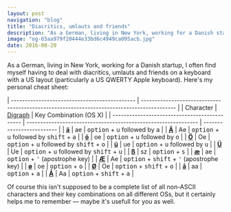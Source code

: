 ```yaml
---
layout: post
navigation: "blog"
title: "Diacritics, umlauts and friends"
description: "As a German, living in New York, working for a Danish startup, I often find myself having to deal with diacritics, umlauts and friends on a keyboard with a US layout."
image: "og-65aa979f20444e33bd6c4949ca095acb.jpg"
date: 2016-08-20
---
```


As a German, living in New York, working for a Danish startup, I often find myself having to deal with diacritics, umlauts and friends on a keyboard with a US layout (particularly a US QWERTY Apple keyboard). Here's my personal cheat sheet:

| --------------------------------------------- | ------------------------------------------------------------------------------------------ |
| Character                                     | [Digraph](https://en.wikipedia.org/wiki/Digraph_(orthography)) | Key Combination (OS X)    |
| --------------------------------------------- | -------------------------------------------------------------- | ------------------------- |
| [**ä**](https://en.wikipedia.org/wiki/%C3%84) | ae          | <kbd>option</kbd> + <kbd>u</kbd> followed by <kbd>a</kbd>                    |
| [**Ä**](https://en.wikipedia.org/wiki/%C3%84) | Ae          | <kbd>option</kbd> + <kbd>u</kbd> followed by <kbd>shift</kbd> + <kbd>a</kbd> |
| [**ö**](https://en.wikipedia.org/wiki/%C3%96) | oe          | <kbd>option</kbd> + <kbd>u</kbd> followed by <kbd>o</kbd>                    |
| [**Ö**](https://en.wikipedia.org/wiki/%C3%96) | Oe          | <kbd>option</kbd> + <kbd>u</kbd> followed by <kbd>shift</kbd> + <kbd>o</kbd> |
| [**ü**](https://en.wikipedia.org/wiki/%C3%9C) | ue          | <kbd>option</kbd> + <kbd>u</kbd> followed by <kbd>u</kbd>                    |
| [**Ü**](https://en.wikipedia.org/wiki/%C3%9C) | Ue          | <kbd>option</kbd> + <kbd>u</kbd> followed by <kbd>shift</kbd> + <kbd>u</kbd> |
| [**ß**](https://en.wikipedia.org/wiki/%C3%9F) | sz          | <kbd>option</kbd> + <kbd>s</kbd>                                             |
| [**æ**](https://en.wikipedia.org/wiki/%C3%86) | ae          | <kbd>option</kbd> + <kbd>'</kbd> (apostrophe key)                            |
| [**Æ**](https://en.wikipedia.org/wiki/%C3%86) | Ae          | <kbd>option</kbd> + <kbd>shift</kbd> + <kbd>'</kbd> (apostrophe key)         |
| [**ø**](https://en.wikipedia.org/wiki/%C3%98) | oe          | <kbd>option</kbd> + <kbd>o</kbd>                                             |
| [**Ø**](https://en.wikipedia.org/wiki/%C3%98) | Oe          | <kbd>option</kbd> + <kbd>shift</kbd> + <kbd>o</kbd>                          |
| [**å**](https://en.wikipedia.org/wiki/%C3%85) | aa          | <kbd>option</kbd> + <kbd>a</kbd>                                             |
| [**Å**](https://en.wikipedia.org/wiki/%C3%85) | Aa          | <kbd>option</kbd> + <kbd>shift</kbd> + <kbd>a</kbd>                          |

Of course this isn't supposed to be a complete list of all non-ASCII characters and their key combinations on all different OSs, but it certainly helps me to remember — maybe it's usefull for you as well.